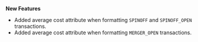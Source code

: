 **New Features**

* Added average cost attribute when formatting `SPINOFF` and `SPINOFF_OPEN` transactions.
* Added average cost attribute when formatting `MERGER_OPEN` transactions.